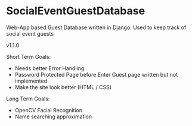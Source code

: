 # SocialEventGuestDatabase
 Web-App based Guest Database written in Django. Used to keep track of social event guests

v1.1.0

Short Term Goals:
- Needs better Error Handling
- Password Protected Page before Enter Guest page written but not implemented
- Make the site look better (HTML / CSS)

Long Term Goals:
- OpenCV Facial Recognition
- Name searching approximation
